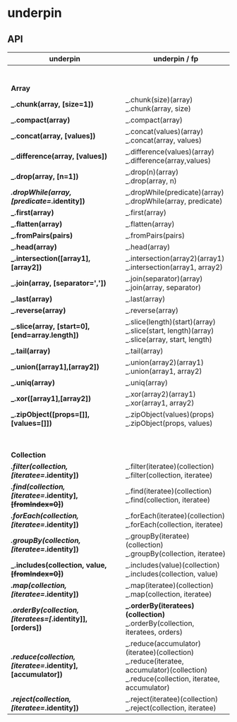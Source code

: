 # underpin

## API

| underpin      | underpin / fp |
| ----------- | ----------- |
| <br><br>**Array** <br> |
|**_.chunk(array, [size=1])** |_.chunk(size)(array) <br> _.chunk(array, size) |
|**_.compact(array)** | _.compact(array)|
|**_.concat(array, [values])** | _.concat(values)(array) <br> _.concat(array, values)  |
|**_.difference(array, [values])** | _.difference(values)(array) <br>  _.difference(array,values) |
|**_.drop(array, [n=1])** | _.drop(n)(array) <br> _.drop(array, n) |
|**_.dropWhile(array, [predicate=_.identity])** | _.dropWhile(predicate)(array) <br> _.dropWhile(array, predicate) |
|**_.first(array)** | _.first(array) |
|**_.flatten(array)** | _.flatten(array) |
|**_.fromPairs(pairs)** | _.fromPairs(pairs) |
|**_.head(array)** | _.head(array) |
|**_.intersection([array1],[array2])** | _.intersection(array2)(array1) <br> _.intersection(array1, array2)|
|**_.join(array, [separator=','])** | _.join(separator)(array) <br>  _.join(array, separator) |
|**_.last(array)** | _.last(array) |
|**_.reverse(array)** | _.reverse(array) |
|**_.slice(array, [start=0], [end=array.length])** | _.slice(length)(start)(array) <br> _.slice(start, length)(array) <br> _.slice(array, start, length) |
|**_.tail(array)** | _.tail(array) |
|**_.union([array1],[array2])** | _.union(array2)(array1) <br> _.union(array1, array2)|
|**_.uniq(array)** | _.uniq(array) |
|**_.xor([array1],[array2])** | _.xor(array2)(array1) <br> _.xor(array1, array2)|
|**_.zipObject([props=[]], [values=[]])** | _.zipObject(values)(props) <br> _.zipObject(props, values)|
|  |
| <br><br> **Collection** |
|**_.filter(collection, [iteratee=_.identity])** | _.filter(iteratee)(collection) <br> _.filter(collection, iteratee)|
|**_.find(collection, [iteratee=_.identity], <s>[fromIndex=0]</s>)** | _.find(iteratee)(collection) <br>  _.find(collection, iteratee)|
|**_.forEach(collection, [iteratee=_.identity])** | _.forEach(iteratee)(collection) <br> _.forEach(collection, iteratee)|
|**_.groupBy(collection, [iteratee=_.identity])** | _.groupBy(iteratee)(collection) <br> _.groupBy(collection, iteratee)|
|**_.includes(collection, value, <s>[fromIndex=0]</s>)** | _.includes(value)(collection) <br> _.includes(collection, value)|
|**_.map(collection, [iteratee=_.identity])** | _.map(iteratee)(collection) <br> _.map(collection, iteratee) |
|**_.orderBy(collection, [iteratees=[_.identity]], [orders])** | **_.orderBy(iteratees)(collection)** <br>  _.orderBy(collection, iteratees, orders) |
|**_.reduce(collection, [iteratee=_.identity], [accumulator])** | _.reduce(accumulator)(iteratee)(collection) <br>  _.reduce(iteratee, accumulator)(collection) <br> _.reduce(collection, iteratee, accumulator) |
|**_.reject(collection, [iteratee=_.identity])** | _.reject(iteratee)(collection) <br> _.reject(collection, iteratee) |

